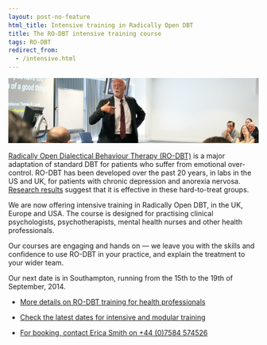 ```yaml
---
layout: post-no-feature
html_title: Intensive training in Radically Open DBT
title: The RO-DBT intensive training course
tags: RO-DBT
redirect_from:
  - /intensive.html
---
```



![](/images/presentation.png)

[Radically Open Dialectical Behaviour Therapy (RO-DBT)](/about/) is a major adaptation of standard DBT for patients who suffer from emotional over-control. RO-DBT has been developed over the past 20 years, in labs in the US and UK, for patients with chronic depression and anorexia nervosa. [Research results](http://www.southampton.ac.uk/psychology/research/groups/emotion_and_personality_bio_behavioural_laboratory.page) suggest that it is effective in these hard-to-treat groups.

We are now offering intensive training in Radically Open DBT, in the UK, Europe and USA. The course is designed for practising clinical psychologists, psychotherapists, mental health nurses and other health professionals.

Our courses are engaging and hands on — we leave you with the skills and confidence to use RO-DBT in your practice, and explain the treatment to your wider team.

Our next date is in Southampton, running from the 15th to the 19th of September, 2014.


- [More details on RO-DBT training for health professionals](/professionals/)

- [Check the latest dates for intensive and modular training](/training/)

- [For booking, contact Erica Smith on +44 (0)7584 574526](/contact/)









